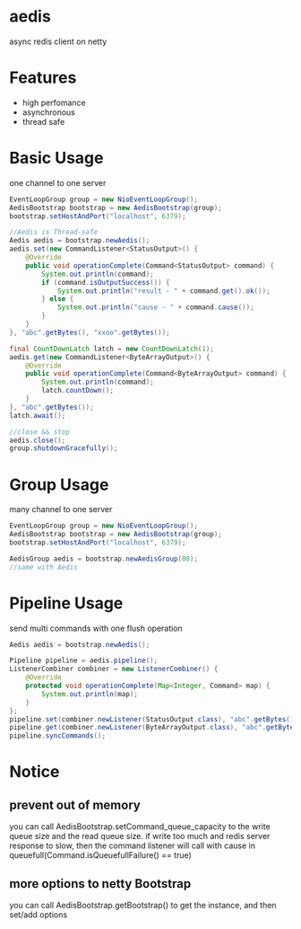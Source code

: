 # aedis
async redis client on netty

# Features
- high perfomance
- asynchronous
- thread safe

# Basic Usage
one channel to one server
```java
EventLoopGroup group = new NioEventLoopGroup();
AedisBootstrap bootstrap = new AedisBootstrap(group);
bootstrap.setHostAndPort("localhost", 6379);

//Aedis is Thread-safe
Aedis aedis = bootstrap.newAedis();
aedis.set(new CommandListener<StatusOutput>() {
    @Override
    public void operationComplete(Command<StatusOutput> command) {
        System.out.println(command);
        if (command.isOutputSuccess()) {
            System.out.println("result - " + command.get().ok());
        } else {
            System.out.println("cause - " + command.cause());
        }
    }
}, "abc".getBytes(), "xxoo".getBytes());

final CountDownLatch latch = new CountDownLatch(1);
aedis.get(new CommandListener<ByteArrayOutput>() {
    @Override
    public void operationComplete(Command<ByteArrayOutput> command) {
        System.out.println(command);
        latch.countDown();
    }
}, "abc".getBytes());
latch.await();

//close && stop
aedis.close();
group.shutdownGracefully();
```

# Group Usage
many channel to one server
```java
EventLoopGroup group = new NioEventLoopGroup();
AedisBootstrap bootstrap = new AedisBootstrap(group);
bootstrap.setHostAndPort("localhost", 6379);

AedisGroup aedis = bootstrap.newAedisGroup(80);
//same with Aedis
```

# Pipeline Usage
send multi commands with one flush operation
```java
Aedis aedis = bootstrap.newAedis();

Pipeline pipeline = aedis.pipeline();
ListenerCombiner combiner = new ListenerCombiner() {
    @Override
    protected void operationComplete(Map<Integer, Command> map) {
        System.out.println(map);
    }
};
pipeline.set(combiner.newListener(StatusOutput.class), "abc".getBytes(), "xxoo".getBytes());
pipeline.get(combiner.newListener(ByteArrayOutput.class), "abc".getBytes());
pipeline.syncCommands();
```

# Notice

## prevent out of memory
you can call AedisBootstrap.setCommand_queue_capacity to the write queue size
and the read queue size. if write too much and redis server response to slow,
then the command listener will call with cause in queuefull(Command.isQueuefullFailure() == true)

## more options to netty Bootstrap
you can call AedisBootstrap.getBootstrap() to get the instance, and then set/add options
